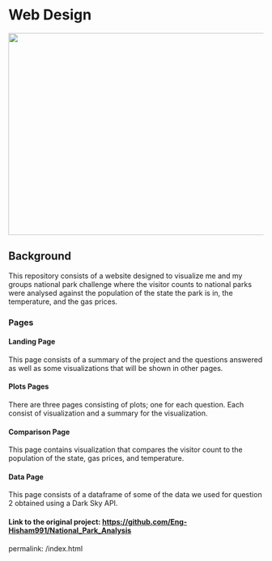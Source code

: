 # Web Design 

<img src = https://cdn.imgbin.com/11/4/0/imgbin-web-development-responsive-web-design-web-developer-search-engine-optimization-web-design-ybSUj45gncBzeWqzDqXwvufQQ.jpg width="1000" height="400">

## Background 

This repository consists of a website designed to visualize me and my groups national park challenge where the visitor counts to national parks were analysed against the population of the state the park is in, the temperature, and the gas prices. 

### Pages 

#### Landing Page 

This page consists of a summary of the project and the questions answered as well as some visualizations that will be shown in other pages. 

#### Plots Pages

There are three pages consisting of plots; one for each question. Each consist of visualization and a summary for the visualization. 

#### Comparison Page

This page contains visualization that compares the visitor count to the population of the state, gas prices, and temperature. 

#### Data Page 

This page consists of a dataframe of some of the data we used for question 2 obtained using a Dark Sky API. 

#### Link to the original project: https://github.com/Eng-Hisham991/National_Park_Analysis

permalink: /index.html
